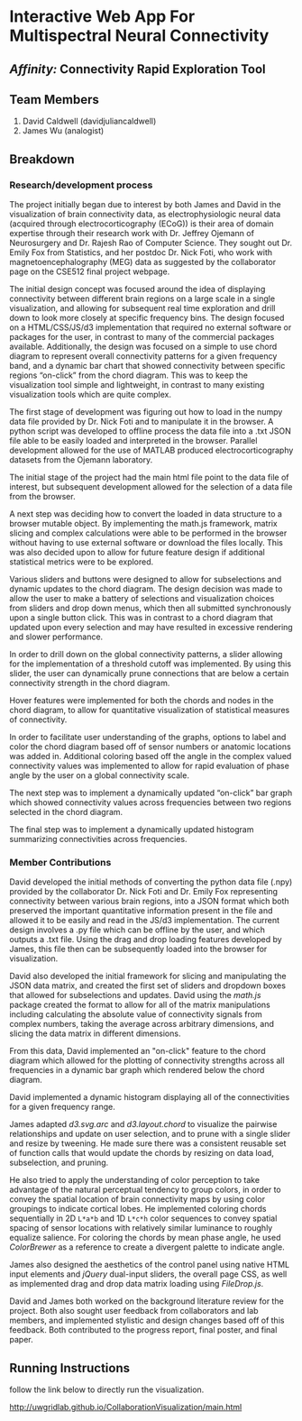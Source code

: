 # Interactive Web App For Multispectral Neural Connectivity

## <em>Affinity:</em> Connectivity Rapid Exploration Tool 

## Team Members

1. David Caldwell (davidjuliancaldwell)
3. James Wu (analogist)

## Breakdown

### Research/development process 

The project initially began due to interest by both James and David in the visualization of brain connectivity data, as electrophysiologic neural data (acquired through electrocorticography (ECoG)) is their area of domain expertise through their research work with Dr. Jeffrey Ojemann of Neurosurgery and Dr. Rajesh Rao of Computer Science. They sought out Dr. Emily Fox from Statistics, and her postdoc Dr. Nick Foti, who work with magnetoencephalography (MEG) data as suggested by the collaborator page on the CSE512 final project webpage. 

The initial design concept was focused around the idea of displaying connectivity between different brain regions on a large scale in a single visualization, and allowing for subsequent real time exploration and drill down to look more closely at specific frequency bins. The design focused on a HTML/CSS/JS/d3 implementation that required no external software or packages for the user, in contrast to many of the commercial packages available. Additionally, the design was focused on a simple to use chord diagram to represent overall connectivity patterns for a given frequency band, and a dynamic bar chart that showed connectivity between specific regions “on-click” from the chord diagram. This was to keep the visualization tool simple and lightweight, in contrast to many existing visualization tools which are quite complex. 

The first stage of development was figuring out how to load in the numpy data file provided by Dr. Nick Foti and to manipulate it in the browser. A python script was developed to offline process the data file into a .txt JSON file able to be easily loaded and interpreted in the browser. Parallel development allowed for the use of MATLAB produced electrocorticography datasets from the Ojemann laboratory. 

The initial stage of the project had the main html file point to the data file of interest, but subsequent development allowed for the selection of a data file from the browser. 

A next step was deciding how to convert the loaded in data structure to a browser mutable object. By implementing the math.js framework, matrix slicing and complex calculations were able to be performed in the browser without having to use external software or download the files locally. This was also decided upon to allow for future feature design if additional statistical metrics were to be explored. 

Various sliders and buttons were designed to allow for subselections and dynamic updates to the chord diagram. The design decision was made to allow the user to make a battery of selections and visualization choices from sliders and drop down menus, which then all submitted synchronously upon a single button click. This was in contrast to a chord diagram that updated upon every selection and may have resulted in excessive rendering and slower performance. 

In order to drill down on the global connectivity patterns, a slider allowing for the implementation of a threshold cutoff was implemented. By using this slider, the user can dynamically prune connections that are below a certain connectivity strength in the chord diagram. 

Hover features were implemented for both the chords and nodes in the chord diagram, to allow for quantitative visualization of statistical measures of connectivity. 

In order to facilitate user understanding of the graphs, options to label and color the chord diagram based off of sensor numbers or anatomic locations was added in. Additional coloring based off the angle in the complex valued connectivity values was implemented to allow for rapid evaluation of phase angle by the user on a global connectivity scale. 

The next step was to implement a dynamically updated “on-click” bar graph which showed connectivity values across frequencies between two regions selected in the chord diagram. 

The final step was to implement a dynamically updated histogram summarizing connectivities across frequencies.
### Member Contributions

David developed the initial methods of converting the python data file (.npy) provided by the collaborator Dr. Nick Foti and Dr. Emily Fox representing connectivity between various brain regions, into a JSON format which both preserved the important quantitative information present in the file and allowed it to be easily and read in the JS/d3 implementation. The current design involves a .py file which can be offline by the user, and which outputs a .txt file. Using the drag and drop loading features developed by James, this file then can be subsequently loaded into the browser for visualization. 

David also developed the initial framework for slicing and manipulating the JSON data matrix, and created the first set of sliders and dropdown boxes that allowed for subselections and updates. David using the *math.js* package created the format to allow for all of the matrix manipulations including calculating the absolute value of connectivity signals from complex numbers, taking the average across arbitrary dimensions, and slicing the data matrix in different dimensions. 

From this data, David implemented an "on-click" feature to the chord diagram which allowed for the plotting of connectivity strengths across all frequencies in a dynamic bar graph which rendered below the chord diagram.

David implemented a dynamic histogram displaying all of the connectivities for a given frequency range.

James adapted *d3.svg.arc* and *d3.layout.chord* to visualize the pairwise relationships and update on user selection, and to prune with a single slider and resize by tweening. He made sure there was a consistent reusable set of function calls that would update the chords by resizing on data load, subselection, and pruning. 

He also tried to apply the understanding of color perception to take advantage of the natural perceptual tendency to group colors, in order to convey the spatial location of brain connectivity maps by using color groupings to indicate cortical lobes. He implemented coloring chords sequentially in 2D <code>L\*a\*b</code> and 1D <code>L\*c\*h</code> color sequences to convey spatial spacing of sensor locations with relatively similar luminance to roughly equalize salience. For coloring the chords by mean phase angle, he used *ColorBrewer* as a reference to create a divergent palette to indicate angle. 

James also designed the aesthetics of the control panel using native HTML input elements and *jQuery* dual-input sliders, the overall page CSS, as well as implemented drag and drop data matrix loading using *FileDrop.js*.

David and James both worked on the background literature review for the project. Both also sought user feedback from collaborators and lab members, and implemented stylistic and design changes based off of this feedback. Both contributed to the progress report, final poster, and final paper. 

## Running Instructions

 follow the link below to directly run the visualization.

http://uwgridlab.github.io/CollaborationVisualization/main.html

